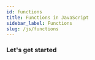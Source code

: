 ```yaml
---
id: functions
title: Functions in JavaScript
sidebar_label: Functions
slug: /js/functions
---
```


### Let's get started
